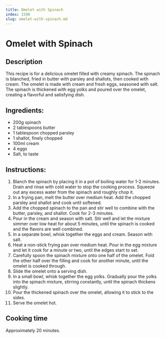 ```yaml
---
title: Omelet with Spinach
index: 1590
slug: omelet-with-spinach.md
---
```


# Omelet with Spinach

## Description
This recipe is for a delicious omelet filled with creamy spinach. The spinach is blanched, fried in butter with parsley and shallots, then cooked with cream. The omelet is made with cream and fresh eggs, seasoned with salt. The spinach is thickened with egg yolks and poured over the omelet, creating a flavorful and satisfying dish.

## Ingredients:
- 200g spinach
- 2 tablespoons butter
- 1 tablespoon chopped parsley
- 1 shallot, finely chopped
- 100ml cream
- 4 eggs
- Salt, to taste

## Instructions:
1. Blanch the spinach by placing it in a pot of boiling water for 1-2 minutes. Drain and rinse with cold water to stop the cooking process. Squeeze out any excess water from the spinach and roughly chop it.
2. In a frying pan, melt the butter over medium heat. Add the chopped parsley and shallot and cook until softened.
3. Add the chopped spinach to the pan and stir well to combine with the butter, parsley, and shallot. Cook for 2-3 minutes.
4. Pour in the cream and season with salt. Stir well and let the mixture simmer over low heat for about 5 minutes, until the spinach is cooked and the flavors are well combined.
5. In a separate bowl, whisk together the eggs and cream. Season with salt.
6. Heat a non-stick frying pan over medium heat. Pour in the egg mixture and let it cook for a minute or two, until the edges start to set.
7. Carefully spoon the spinach mixture onto one half of the omelet. Fold the other half over the filling and cook for another minute, until the omelet is cooked through.
8. Slide the omelet onto a serving dish.
9. In a small bowl, whisk together the egg yolks. Gradually pour the yolks into the spinach mixture, stirring constantly, until the spinach thickens slightly.
10. Pour the thickened spinach over the omelet, allowing it to stick to the sides.
11. Serve the omelet hot.

## Cooking time
Approximately 20 minutes.